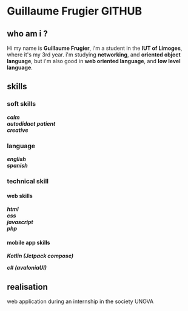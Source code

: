 # Guillaume Frugier GITHUB

## who am i ?
Hi my name is **Guillaume Frugier**, i'm a student in the **IUT of Limoges**, where it's my 3rd year.
i'm studying **networking**, and **oriented object language**, but i'm also good in **web oriented language**, 
and **low level language**.

## skills
### soft skills
***calm***   
***autodidact*** 
***patient***  
***creative***

### language
***english***  
***spanish***  

### technical skill
#### web skills

***html***  
***css***  
***javascript***  
***php***  

#### mobile app skills
***Kotlin (Jetpack compose)***

***c# (avaloniaUI)***


## realisation
web application during an internship in the society UNOVA








